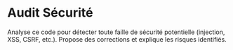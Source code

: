 # Audit Sécurité

Analyse ce code pour détecter toute faille de sécurité potentielle (injection, XSS, CSRF, etc.).
Propose des corrections et explique les risques identifiés. 